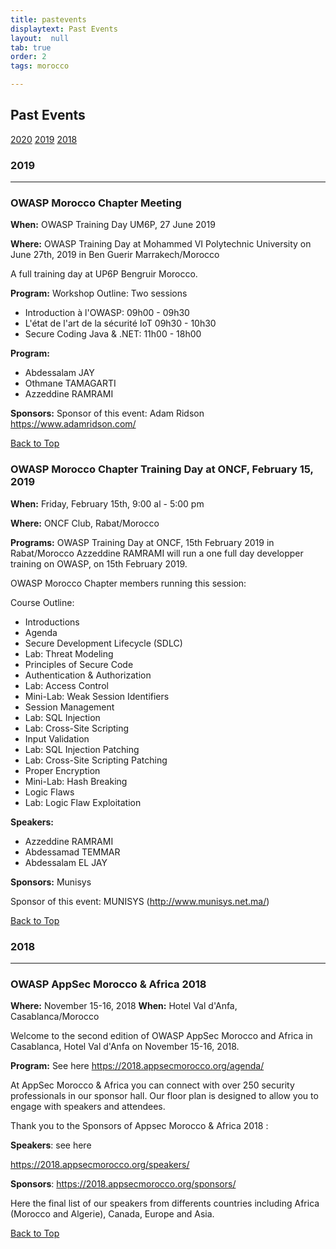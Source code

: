 ```yaml
---
title: pastevents
displaytext: Past Events
layout:  null
tab: true
order: 2
tags: morocco

---
```


## Past Events ##

[2020](#2020)   [2019](#2019)   [2018](#2018)   

### 2019 ###
---

### OWASP Morocco Chapter Meeting ###

**When:** OWASP Training Day UM6P, 27 June 2019

**Where:** OWASP Training Day at Mohammed VI Polytechnic University on June 27th, 2019 in Ben Guerir Marrakech/Morocco

A full training day at UP6P Bengruir Morocco.

**Program:**
Workshop Outline: Two sessions

- Introduction à l'OWASP:              09h00 - 09h30
- L'état de l'art de la sécurité IoT   09h30 - 10h30
- Secure Coding Java & .NET:  		     11h00 - 18h00
  

**Program:**

- Abdessalam JAY
- Othmane TAMAGARTI
- Azzeddine RAMRAMI

**Sponsors:** Sponsor of this event: Adam Ridson https://www.adamridson.com/

[Back to Top](#past-events)

### OWASP Morocco Chapter Training Day at ONCF, February 15, 2019 ###

**When:**  Friday, February 15th, 9:00 al - 5:00 pm

**Where:** ONCF Club, Rabat/Morocco

**Programs:**
OWASP Training Day at ONCF, 15th February 2019 in Rabat/Morocco
Azzeddine RAMRAMI will run a one full day developper training on OWASP, on 15th February 2019.

OWASP Morocco Chapter members running this session:

Course Outline:

- Introductions
- Agenda
- Secure Development Lifecycle (SDLC)
- Lab: Threat Modeling
- Principles of Secure Code
- Authentication & Authorization
- Lab: Access Control
- Mini-Lab: Weak Session Identifiers
- Session Management
- Lab: SQL Injection
- Lab: Cross-Site Scripting
- Input Validation
- Lab: SQL Injection Patching
- Lab: Cross-Site Scripting Patching
- Proper Encryption
- Mini-Lab: Hash Breaking
- Logic Flaws
- Lab: Logic Flaw Exploitation

**Speakers:**

- Azzeddine RAMRAMI
- Abdessamad TEMMAR
- Abdessalam EL JAY

**Sponsors:** Munisys

Sponsor of this event: MUNISYS (http://www.munisys.net.ma/)

[Back to Top](#past-events)


### 2018 ###
---

### OWASP AppSec Morocco & Africa 2018 ###

**Where:** November 15-16, 2018
**When:** Hotel Val d'Anfa, Casablanca/Morocco

Welcome to the second edition of OWASP AppSec Morocco and Africa in Casablanca, Hotel Val d'Anfa on November 15-16, 2018.

**Program:** See here https://2018.appsecmorocco.org/agenda/

At AppSec Morocco & Africa you can connect with over 250 security professionals in our sponsor hall. Our floor plan is designed to allow you to engage with speakers and attendees.

Thank you to the Sponsors of Appsec Morocco & Africa 2018 :

**Speakers**: see here

https://2018.appsecmorocco.org/speakers/

**Sponsors**:
https://2018.appsecmorocco.org/sponsors/

Here the final list of our speakers from differents countries including Africa (Morocco and Algerie), Canada, Europe and Asia.


[Back to Top](#past-events)
